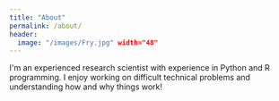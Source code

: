 ```yaml
---
title: "About"
permalink: /about/
header:
  image: "/images/Fry.jpg" width="48"
---
```


I'm an experienced research scientist with experience in Python and R programming.  I enjoy working on difficult technical problems and understanding how and why things work!
